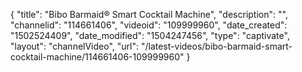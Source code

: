 {
    "title": "Bibo Barmaid&reg; Smart Cocktail Machine",
    "description": "",
    "channelid": "114661406",
    "videoid": "109999960",
    "date_created": "1502524409",
    "date_modified": "1504247456",
    "type": "captivate",
    "layout": "channelVideo",
    "url": "\/latest-videos\/bibo-barmaid-smart-cocktail-machine\/114661406-109999960"
}